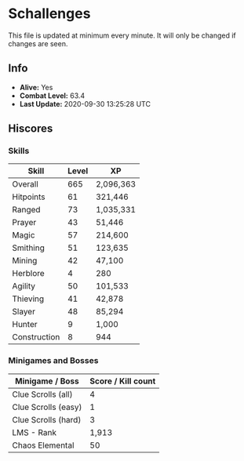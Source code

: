 # Schallenges

This file is updated at minimum every minute. It will only be changed if changes are seen.

## Info

 - **Alive:** Yes
 - **Combat Level:** 63.4
 - **Last Update:** 2020-09-30 13:25:28 UTC

## Hiscores

### Skills

| Skill | Level | XP |
|--|--|--|
| Overall | 665 | 2,096,363 |
| Hitpoints | 61 | 321,446 |
| Ranged | 73 | 1,035,331 |
| Prayer | 43 | 51,446 |
| Magic | 57 | 214,600 |
| Smithing | 51 | 123,635 |
| Mining | 42 | 47,100 |
| Herblore | 4 | 280 |
| Agility | 50 | 101,533 |
| Thieving | 41 | 42,878 |
| Slayer | 48 | 85,294 |
| Hunter | 9 | 1,000 |
| Construction | 8 | 944 |

### Minigames and Bosses

| Minigame / Boss | Score / Kill count |
|--|--|
| Clue Scrolls (all) | 4 |
| Clue Scrolls (easy) | 1 |
| Clue Scrolls (hard) | 3 |
| LMS - Rank | 1,913 |
| Chaos Elemental | 50 |
